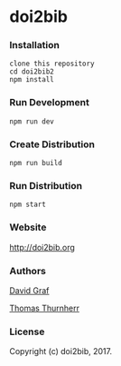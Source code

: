 doi2bib
=======

### Installation
    clone this repository
    cd doi2bib2
    npm install

### Run Development
    npm run dev

### Create Distribution
    npm run build

### Run Distribution
    npm start

### Website

http://doi2bib.org

### Authors

[David Graf](https://twitter.com/davidagraf)

[Thomas Thurnherr](https://twitter.com/thurnherr)

### License

Copyright (c) doi2bib, 2017.
